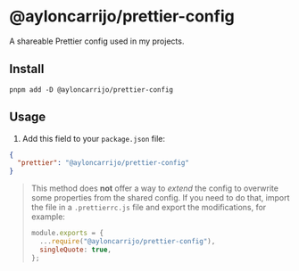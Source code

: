 # @ayloncarrijo/prettier-config

A shareable Prettier config used in my projects.

## Install

```
pnpm add -D @ayloncarrijo/prettier-config
```

## Usage

1. Add this field to your `package.json` file:

```json
{
  "prettier": "@ayloncarrijo/prettier-config"
}
```

> This method does **not** offer a way to _extend_ the config to overwrite some properties from the shared config. If you need to do that, import the file in a `.prettierrc.js` file and export the modifications, for example:
>
> ```js
> module.exports = {
>   ...require("@ayloncarrijo/prettier-config"),
>   singleQuote: true,
> };
> ```
